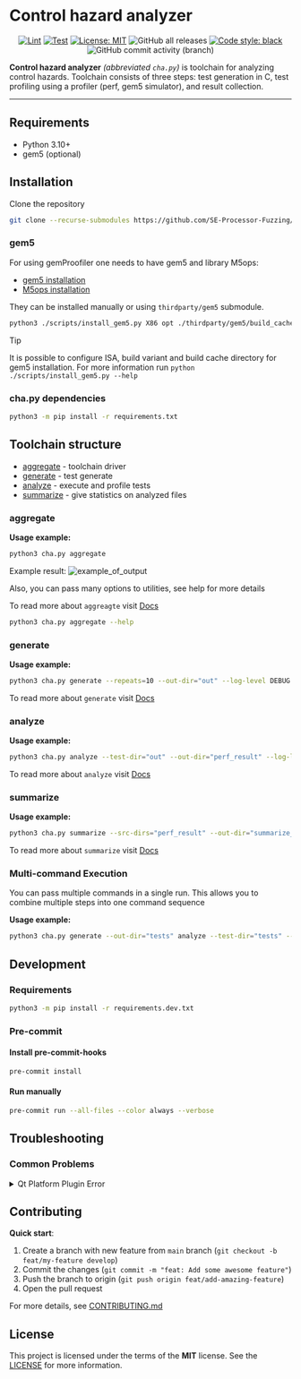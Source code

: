 # Control hazard analyzer

<p align="center">
<a href="https://github.com/osogi/control-hazard-analyzer/actions"><img alt="Lint" src="https://github.com/SE-Processor-Fuzzing/control-hazard-analyzer/actions/workflows/checks.yml/badge.svg"></a>
<a href="https://github.com/osogi/control-hazard-analyzer/actions"><img alt="Test" src="https://github.com/SE-Processor-Fuzzing/control-hazard-analyzer/actions/workflows/test.yml/badge.svg"></a>
<a href="https://github.com/osogi/control-hazard-analyzer/blob/main/LICENSE.md"><img alt="License: MIT" src="https://black.readthedocs.io/en/stable/_static/license.svg"></a>
<img alt="GitHub all releases" src="https://img.shields.io/github/downloads/osogi/control-hazard-analyzer/total">
<a href="https://github.com/psf/black"><img alt="Code style: black" src="https://img.shields.io/badge/code%20style-black-000000.svg"></a>
<img alt="GitHub commit activity (branch)" src="https://img.shields.io/github/commit-activity/m/osogi/control-hazard-analyzer">
</p>

**Control hazard analyzer** *(abbreviated `cha.py`)* is toolchain for analyzing control hazards. Toolchain consists of
three steps: test generation in C, test profiling using a profiler (perf, gem5 simulator), and result collection.

---

## Requirements

- Python 3.10+
- gem5 (optional)

## Installation

Clone the repository

```bash
git clone --recurse-submodules https://github.com/SE-Processor-Fuzzing/control-hazard-analyzer.git
```

### gem5

For using gemProofiler one needs to have gem5 and library M5ops:
- [gem5 installation](https://www.gem5.org/getting_started/)
- [M5ops installation](https://www.gem5.org/documentation/general_docs/m5ops/)

They can be installed manually or using `thirdparty/gem5` submodule.

```bash
python3 ./scripts/install_gem5.py X86 opt ./thirdparty/gem5/build_cache
```

> [!TIP]
> It is possible to configure ISA, build variant and build cache directory for gem5 installation.
> For more information run `python ./scripts/install_gem5.py --help`

### cha.py dependencies

```bash
python3 -m pip install -r requirements.txt
```

## Toolchain structure

- [aggregate](#aggregate) - toolchain driver
- [generate](#generate) - test generate
- [analyze](#analyze) - execute and profile tests
- [summarize](#summarize) - give statistics on analyzed files

### aggregate

**Usage example:**

```bash
python3 cha.py aggregate
```

Example result:
![example_of_output](https://github.com/osogi/control-hazard-analyzer/assets/66139162/5cb43919-ba4e-47cf-b675-79eec8d33e3c)


Also, you can pass many options to utilities, see help for more details

To read more about `aggreagte` visit [Docs](docs/usage/Aggregate.md)

```bash
python3 cha.py aggregate --help
```

### generate

**Usage example:**

```bash
python3 cha.py generate --repeats=10 --out-dir="out" --log-level DEBUG
```

To read more about `generate` visit [Docs](docs/usage/Generate.md)

### analyze

**Usage example:**

```bash
python3 cha.py analyze --test-dir="out" --out-dir="perf_result" --log-level DEBUG
```

To read more about `analyze` visit [Docs](docs/usage/Analyze.md)

### summarize

**Usage example:**

```bash
python3 cha.py summarize --src-dirs="perf_result" --out-dir="summarize_result" --log-level DEBUG
```

To read more about `summarize` visit [Docs](docs/usage/Summarize.md)

### Multi-command Execution
You can pass multiple commands in a single run. This allows you to combine multiple steps into one command sequence

**Usage example:**
```bash
python3 cha.py generate --out-dir="tests" analyze --test-dir="tests" --out-dir="results" summarize --src-dirs="results" --out-dir="summarize_result"
```

## Development

### Requirements

```bash
python3 -m pip install -r requirements.dev.txt
```

### Pre-commit

#### Install pre-commit-hooks

```bash
pre-commit install
```

#### Run manually

```bash
pre-commit run --all-files --color always --verbose
```
## Troubleshooting

### Common Problems

<details>
<summary>Qt Platform Plugin Error</summary>
If you encounter the following error:

```text
qt.qpa.plugin: Could not load the Qt platform plugin "xcb" in "" even though it was found.
This application failed to start because no Qt platform plugin could be initialized. Reinstalling the application may fix this problem.

Available platform plugins are: eglfs, linuxfb, minimal, minimalegl, offscreen, vnc, wayland-egl, wayland, wayland-xcomposite-egl, wayland-xcomposite-glx, webgl, xcb.

Aborted (core dumped)
```

This issue can be resolved by installing the required Qt library. Run the following command:

```bash
sudo apt-get install libqt5gui5
```
</details>

## Contributing

**Quick start**:

1. Create a branch with new feature from `main` branch (`git checkout -b feat/my-feature develop`)
2. Commit the changes (`git commit -m "feat: Add some awesome feature"`)
3. Push the branch to origin (`git push origin feat/add-amazing-feature`)
4. Open the pull request

For more details, see [CONTRIBUTING.md](CONTRIBUTING.md)

## License

This project is licensed under the terms of the **MIT** license. See the [LICENSE](LICENSE.md) for more information.
